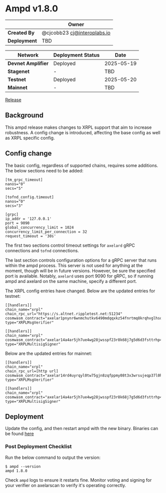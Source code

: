 # Ampd v1.8.0

|  | **Owner** |
|-----------|------------|
| **Created By** | @cjcobb23 <cj@interoplabs.io> |
| **Deployment** | TBD

| **Network** | **Deployment Status** | **Date** |
|-------------|----------------------|----------|
| **Devnet Amplifier** | Deployed | 2025-05-19 |
| **Stagenet** | - | TBD |
| **Testnet** | Deployed | 2025-05-20 |
| **Mainnet** | - | TBD |


[Release](https://github.com/axelarnetwork/axelar-amplifier/releases/tag/ampd-v1.8.0)

## Background
This ampd release makes changes to XRPL support that aim to increase robustness.
A config change is introduced, affecting the base config as well as XRPL specific config.

## Config change

The basic config, regardless of supported chains, requires some additions. The below sections need to be added:
```
[tm_grpc_timeout]
nanos="0"
secs="5"

[tofnd_config.timeout]
nanos="0"
secs="3"

[grpc]
ip_addr = '127.0.0.1'
port = 9090
global_concurrency_limit = 1024
concurrency_limit_per_connection = 32
request_timeout = '30s'
```
The first two sections control timeout settings for `axelard` gRPC connections and `tofnd` connections.

The last section controls configuration options for a gRPC server that runs within the ampd process.
This server is not used for anything at the moment, though will be in future versions.
However, be sure the specified port is available. Notably, `axelard` uses port 9090 for gRPC, 
so if running ampd and axelard on the same machine, specify a different port.

The XRPL config entries have changed. Below are the updated entries for testnet:
```
[[handlers]]
chain_name="xrpl"
chain_rpc_url="https://s.altnet.rippletest.net:51234"
cosmwasm_contract="axelar1pnynr6wnmchutkv6490mdqqxkz54fnrtmq8krqhvglhsqhmu7wzsnc86sy"
type="XRPLMsgVerifier"

[[handlers]]
chain_name="xrpl"
cosmwasm_contract="axelar14a4ar5jh7ue4wg28jwsspf23r8k68j7g5d6d3fsttrhp42ajn4xq6zayy5"
type="XRPLMultisigSigner"
```

Below are the updated entries for mainnet:
```
[[handlers]]
chain_name="xrpl"
chain_rpc_url=[http url]
cosmwasm_contract="axelar14rd4uyrqyl0tw75gjn8zqfppmy08t3x3wrsujeqp37l0hghduanscfvkz6"
type="XRPLMsgVerifier"

[[handlers]]
chain_name="xrpl"
cosmwasm_contract="axelar14a4ar5jh7ue4wg28jwsspf23r8k68j7g5d6d3fsttrhp42ajn4xq6zayy5"
type="XRPLMultisigSigner"
```

## Deployment
Update the config, and then restart ampd with the new binary. Binaries can be found [here](https://github.com/axelarnetwork/axelar-amplifier/releases/tag/ampd-v1.8.0)

### Post Deployment Checklist
Run the below command to output the version:
```
$ ampd --version
ampd 1.8.0
```

Check `ampd` logs to ensure it restarts fine. Monitor voting and signing for your verifier on axelarscan to verify it's operating correctly.


